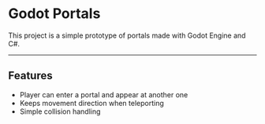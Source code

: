 # Godot Portals

This project is a simple prototype of portals made with Godot Engine and C#.  

---

## Features

- Player can enter a portal and appear at another one  
- Keeps movement direction when teleporting  
- Simple collision handling  
